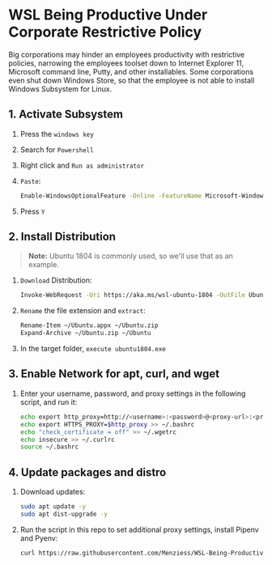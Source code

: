 # WSL Being Productive Under Corporate Restrictive Policy

Big corporations may hinder an employees productivity with restrictive policies, narrowing the employees toolset down to Internet Explorer 11, Microsoft command line, Putty, and other installables. Some corporations even shut down Windows Store, so that the employee is not able to install Windows Subsystem for Linux.

## 1. Activate Subsystem

1. Press the `windows key`
1. Search for `Powershell`
1. Right click and `Run as administrator`
1. `Paste`:

    ```bash
    Enable-WindowsOptionalFeature -Online -FeatureName Microsoft-Windows-Subsystem-Linux
    ```

1. Press `Y`

## 2. Install Distribution

> **Note:** Ubuntu 1804 is commonly used, so we'll use that as an example.

1. `Download` Distribution:

    ```bash
    Invoke-WebRequest -Uri https://aka.ms/wsl-ubuntu-1804 -OutFile Ubuntu.appx -UseBasicParsing
    ```

1. `Rename` the file extension and `extract`:

    ```bash
    Rename-Item ~/Ubuntu.appx ~/Ubuntu.zip
    Expand-Archive ~/Ubuntu.zip ~/Ubuntu
    ```

1. In the target folder, `execute ubuntu1804.exe`

## 3. Enable Network for apt, curl, and wget

1. Enter your username, password, and proxy settings in the following script, and run it:

    ```bash
    echo export http_proxy=http://<username>:<password>@<proxy-url>:<proxy-port>/ >> ~/.bashrc
    echo export HTTPS_PROXY=$http_proxy >> ~/.bashrc
    echo "check_certificate = off" >> ~/.wgetrc
    echo insecure >> ~/.curlrc
    source ~/.bashrc
    ```
    
## 4. Update packages and distro

1. Download updates:

    ```bash
    sudo apt update -y
    sudo apt dist-upgrade -y
    ```
    
1. Run the script in this repo to set additional proxy settings, install Pipenv and Pyenv:

    ```bash
    curl https://raw.githubusercontent.com/Menziess/WSL-Being-Productive-Under-Corporate-Restrictive-Policy/master/mad_scientist.sh | bash
    ```

